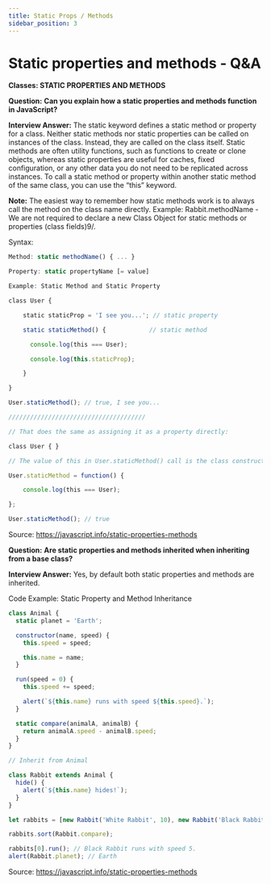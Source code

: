 ```yaml
---
title: Static Props / Methods
sidebar_position: 3
---
```


# Static properties and methods - Q&A

**Classes: STATIC PROPERTIES AND METHODS**

**Question:** **Can you explain how a static properties and methods function in JavaScript?**

**Interview Answer:** The static keyword defines a static method or property for a class. Neither static methods nor static properties can be called on instances of the class. Instead, they are called on the class itself. Static methods are often utility functions, such as functions to create or clone objects, whereas static properties are useful for caches, fixed configuration, or any other data you do not need to be replicated across instances. To call a static method or property within another static method of the same class, you can use the “this” keyword.

**Note:** The easiest way to remember how static methods work is to always call the method on the class name directly. Example: Rabbit.methodName - We are not required to declare a new Class Object for static methods or properties (class fields)9/.

Syntax:

```js
Method: static methodName() { ... }

Property: static propertyName [= value]

Example: Static Method and Static Property

class User {

    static staticProp = 'I see you...'; // static property

    static staticMethod() {            // static method

      console.log(this === User);

      console.log(this.staticProp);

    }

}

User.staticMethod(); // true, I see you...

//////////////////////////////////////

// That does the same as assigning it as a property directly:

class User { }

// The value of this in User.staticMethod() call is the class constructor User itself

User.staticMethod = function() {

    console.log(this === User);

};

User.staticMethod(); // true
```

Source: <https://javascript.info/static-properties-methods>

**Question:** **Are static properties and methods inherited when inheriting from a base class?**

**Interview Answer:** Yes, by default both static properties and methods are inherited.

Code Example: Static Property and Method Inheritance

```js
class Animal {
  static planet = 'Earth';

  constructor(name, speed) {
    this.speed = speed;

    this.name = name;
  }

  run(speed = 0) {
    this.speed += speed;

    alert(`${this.name} runs with speed ${this.speed}.`);
  }

  static compare(animalA, animalB) {
    return animalA.speed - animalB.speed;
  }
}

// Inherit from Animal

class Rabbit extends Animal {
  hide() {
    alert(`${this.name} hides!`);
  }
}

let rabbits = [new Rabbit('White Rabbit', 10), new Rabbit('Black Rabbit', 5)];

rabbits.sort(Rabbit.compare);

rabbits[0].run(); // Black Rabbit runs with speed 5.
alert(Rabbit.planet); // Earth
```

Source: <https://javascript.info/static-properties-methods>
